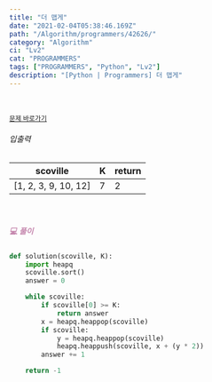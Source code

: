 ```yaml
---
title: "더 맵게"
date: "2021-02-04T05:38:46.169Z"
path: "/Algorithm/programmers/42626/"
category: "Algorithm"
ci: "Lv2"
cat: "PROGRAMMERS"
tags: ["PROGRAMMERS", "Python", "Lv2"]
description: "[Python | Programmers] 더 맵게"
---
```


<br />

<a href="https://programmers.co.kr/learn/courses/30/lessons/42626"><small>문제 바로가기</small></a>

###### 입출력

| scoville             | K    | return |
| -------------------- | ---- | ------ |
| [1, 2, 3, 9, 10, 12] | 7    | 2      |

<br />

##### <h5 style="color:#C587AE;">💻 풀이</h5>

```python
def solution(scoville, K):
    import heapq
    scoville.sort()
    answer = 0

    while scoville:
        if scoville[0] >= K:
            return answer
        x = heapq.heappop(scoville)
        if scoville:
            y = heapq.heappop(scoville)
            heapq.heappush(scoville, x + (y * 2))
        answer += 1

    return -1
```

<br />

